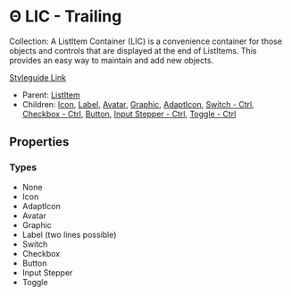 # Θ LIC - Trailing

Collection: A ListItem Container (LIC) is a convenience container for those objects and controls that are displayed at the end of ListItems. This provides an easy way to maintain and add new objects.

[Styleguide Link](https://app.zeplin.io/styleguide/6041aec8159a9b10c34d0182/components?cseid=608afbda862fe7328523ffe4)

* Parent: [ListItem](./)
* Children: [Icon](../../overview/icon.md), [Label](../../overview/label.md), [Avatar,](../../overview/avatar/) [Graphic](../../overview/graphic/), [AdaptIcon](../../overview/adapticon/), [Switch - Ctrl](../../overview/switch/), [Checkbox - Ctrl](../../overview/checkbox/), [Button](../../overview/button/), [Input Stepper - Ctrl](../../overview/inpstepper/), [Toggle - Ctrl](../../overview/toggle/)

## Properties

### Types

* None
* Icon
* AdaptIcon
* Avatar
* Graphic
* Label (two lines possible)
* Switch
* Checkbox
* Button
* Input Stepper
* Toggle
